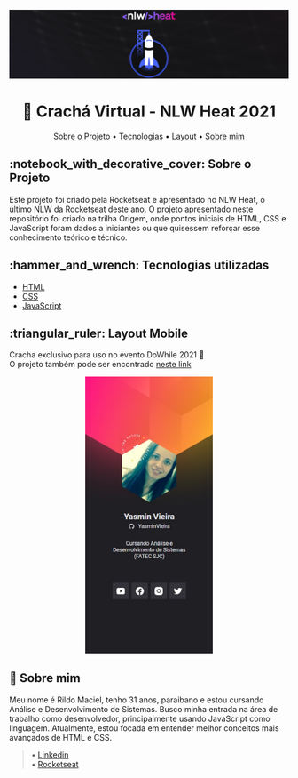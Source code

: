 <p align="center"> <img src="./nlw_heat.png" /></p>

<h1 align="center">🚀 Crachá Virtual - NLW Heat 2021</h1>

<p align="center">
  <a href="#about">Sobre o Projeto</a> •
  <a href="#technology">Tecnologias</a> •
  <a href="#layout">Layout</a> •
  <a href="#about-me">Sobre mim</a>
</p>

<h2 id="about">:notebook_with_decorative_cover: Sobre o Projeto</h2>

Este projeto foi criado pela Rocketseat e apresentado no NLW Heat, o último NLW da Rocketseat deste ano. O projeto apresentado neste repositório foi criado na trilha Origem, onde pontos iniciais de HTML, CSS e JavaScript foram dados a iniciantes ou que quisessem reforçar esse conhecimento teórico e técnico.
<h2 id="technology">:hammer_and_wrench: Tecnologias utilizadas</h2>

<ul>
  <li><a href="https://developer.mozilla.org/en-US/docs/Web/HTML">HTML</a></li>
  <li><a href="https://developer.mozilla.org/en-US/docs/Web/CSS">CSS</a></li>
  <li><a href="https://developer.mozilla.org/en-US/docs/Web/JavaScript/Reference">JavaScript</a></li>
</ul>

<h2 id="layout">:triangular_ruler: Layout Mobile</h2>

Cracha exclusivo para uso no evento DoWhile 2021 🚀<br>
O projeto também pode ser encontrado [neste link](https://yasminvieira.github.io/NLW-Heat/)

<p align="center">
  <img alt="Demonstração" src="https://github.com/YasminVieira/NLW-Heat/blob/main/images/cracha.jpg" width="230px" />
</p>

<h2 id="about-me">👦 Sobre mim</h2>

Meu nome é Rildo Maciel, tenho 31 anos, paraibano e estou cursando Análise e Desenvolvimento de Sistemas. Busco minha entrada na área de trabalho como desenvolvedor, principalmente usando JavaScript como linguagem. Atualmente, estou focada em entender melhor conceitos mais avançados de HTML e CSS. <br>
 
> • [Linkedin](https://www.linkedin.com/in/rildo-maciel-berto-da-silva-4430a9221/)<br>
> • [Rocketseat](https://app.rocketseat.com.br/me/rildo-maciel-berto-da-silva-04330)
